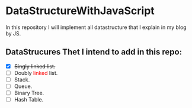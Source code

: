 # DataStructureWithJavaScript
In this repository I will implement all datastructure that I explain in my blog by JS.

## DataStrucures Thet I intend to add in this repo:
- [x] ~~Singly linked list.~~
- [ ] Doubly <span style="color:red">linked</span> list.
- [ ] Stack.
- [ ] Queue.
- [ ] Binary Tree.
- [ ] Hash Table.
